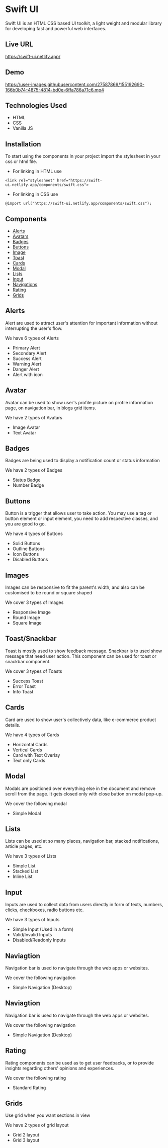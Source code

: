 # Swift UI

Swift UI is an HTML CSS based UI toolkit, a light weight and modular library for developing fast and powerful web interfaces.

## Live URL

https://swift-ui.netlify.app/

## Demo

https://user-images.githubusercontent.com/27587869/155192690-166b0b74-4875-4814-bd0e-6ffa786a71c6.mp4

## Technologies Used

- HTML
- CSS
- Vanilla JS

## Installation

To start using the components in your project import the stylesheet in your css or html file.

- For linking in HTML use

```
<link rel="stylesheet" href="https://swift-ui.netlify.app/components/swift.css">
```

- For linking in CSS use

```
@import url("https://swift-ui.netlify.app/components/swift.css");

```

## Components

- [Alerts](https://swift-ui.netlify.app/components/alert/alert.html)
- [Avatars](https://swift-ui.netlify.app/components/avatar/avatar.html)
- [Badges](https://swift-ui.netlify.app/components/badges/badges.html)
- [Buttons](https://swift-ui.netlify.app/components/buttons/buttons.html)
- [Image](https://swift-ui.netlify.app/components/image/image.html)
- [Toast](https://swift-ui.netlify.app/components/toast/toast.html)
- [Cards](https://swift-ui.netlify.app/components/cards/cards.html)
- [Modal](https://swift-ui.netlify.app/components/modal/modal.html)
- [Lists](https://swift-ui.netlify.app/components/lists/lists.html)
- [Input](https://swift-ui.netlify.app/components/input/input.html)
- [Navigations](https://swift-ui.netlify.app/components/navigation/navigation.html)
- [Rating](https://swift-ui.netlify.app/components/rating/rating.html)
- [Grids](https://swift-ui.netlify.app/components/grids/grid.html)

## Alerts

Alert are used to attract user's attention for important information without interrupting the user's flow.

We have 6 types of Alerts

- Primary Alert
- Secondary Alert
- Success Alert
- Warning Alert
- Danger Alert
- Alert with icon

## Avatar

Avatar can be used to show user's profile picture on profile information page, on navigation bar, in blogs grid items.

We have 2 types of Avatars

- Image Avatar
- Text Avatar

## Badges

Badges are being used to display a notification count or status information

We have 2 types of Badges

- Status Badge
- Number Badge

## Buttons

Button is a trigger that allows user to take action. You may use a tag or button element or input element, you need to add respective classes, and you are good to go.

We have 4 types of Buttons

- Solid Buttons
- Outline Buttons
- Icon Buttons
- Disabled Buttons

## Images

Images can be responsive to fit the parent's width, and also can be customised to be round or square shaped

We cover 3 types of Images

- Responsive Image
- Round Image
- Square Image

## Toast/Snackbar

Toast is mostly used to show feedback message. Snackbar is to used show message that need user action.
This component can be used for toast or snackbar component.

We cover 3 types of Toasts

- Success Toast
- Error Toast
- Info Toast

## Cards

Card are used to show user's collectively data, like e-commerce product details.

We have 4 types of Cards

- Horizontal Cards
- Vertical Cards
- Card with Text Overlay
- Text only Cards

## Modal

Modals are positioned over everything else in the document and remove scroll from the page. It gets closed only with close button on modal pop-up.

We cover the following modal

- Simple Modal

## Lists

Lists can be used at so many places, navigation bar, stacked notifications, article pages, etc.

We have 3 types of Lists

- Simple List
- Stacked List
- Inline List

## Input

Inputs are used to collect data from users directly in form of texts, numbers, clicks, checkboxes, radio buttons etc.

We have 3 types of Inputs

- Simple Input (Used in a form)
- Valid/Invalid Inputs
- Disabled/Readonly Inputs

## Naviagtion

Navigation bar is used to navigate through the web apps or websites.

We cover the following navigation

- Simple Navigation (Desktop)

## Naviagtion

Navigation bar is used to navigate through the web apps or websites.

We cover the following navigation

- Simple Navigation (Desktop)

## Rating

Rating components can be used as to get user feedbacks, or to provide insights regarding others' opinions and experiences.

We cover the following rating

- Standard Rating

## Grids

Use grid when you want sections in view

We have 2 types of grid layout

- Grid 2 layout
- Grid 3 layout
